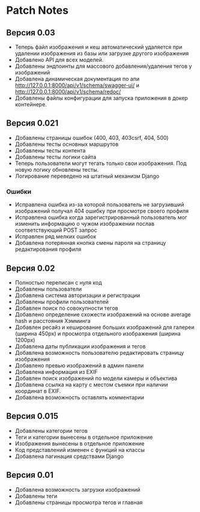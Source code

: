# Patch Notes

## Версия 0.03
+ Теперь файл изображения и кеш автоматический удаляется при удалении изображения из базы или загрузке другого изображения
+ Добавлено API для всех моделей. 
+ Добавлены эндпоинты для массового добавления/удаления тегов у изображений
+ Добавлена динамическая документация по апи http://127.0.0.1:8000/api/v1/schema/swagger-ui/ и http://127.0.0.1:8000/api/v1/schema/redoc/
+ Добавлены файлы конфигурации для запуска приложения в докер контейнере.

## Версия 0.021
+ Добавлены страницы ошибок (400, 403, 403csrf, 404, 500)
+ Добавлены тесты основных маршрутов
+ Добавлены тесты контента
+ Добавлены тесты логики сайта
+ Теперь пользователи могут тегать только свои изображения. Под новую логику обновлены тесты.
+ Логирование переведено на штатный механизм Django
### Ошибки
+ Исправлена ошибка из-за которой пользователь не загрузивший изображений получал 404 ошибку при просмотре своего профиля
+ Исправлена ошибка когда зарегистрированный пользователь мог изменить информацию о чужом изображении послав соответствующий POST запрос
+ Исправлен ряд мелких ошибок
+ Добавлена потерянная кнопка смены пароля на страницу редактирования профиля

## Версия 0.02
+ Полностью переписан с нуля код
+ Добавлены пользователи
+ Добавлена система авторизации и регистрации
+ Добавлены профили пользователей
+ Добавлен поиск по совокупности тегов
+ Добавлено определение схожести изображений на основе average hash и расстояния Хэмминга
+ Добавлен ресайз и кеширование больших изображений для галереи (ширина 450px) и просмотра отдельного изображения (ширина 1200px)
+ Добавлена даты публикации изображения и тегов
+ Добавлена возможность пользователю редактировать страницу изображения
+ Добавлено превью изображений в админ панели
+ Добавлена информация из EXIF
+ Добавлен поиск изображений по модели камеры и объектива
+ Добавлена ссылка на карту с местом съемки при наличии координат в EXIF.
+ Добавлена возможность оставлять комментарии

## Версия 0.015
+ Добавлены категории тегов
+ Теги и категории вынесены в отдельное приложение
+ Изображения вынесены в отдельное приложение
+ Код представлений изменен с функций на классы
+ Добавлена пагинация средствами Django

## Версия 0.01
+ Добавлена возможность загрузки изображений
+ Добавлены теги
+ Добавлены страницы просмотра тегов и главная
